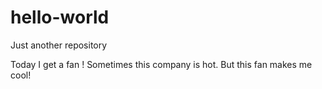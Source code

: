 # hello-world
Just another repository

Today I get a fan !
Sometimes this company is hot. But this fan makes me cool! 
